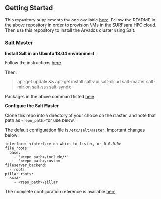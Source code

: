 ## Getting Started

This repository supplements the one available [here](https://github.com/gijzelaerr/bio_cluster).
Follow the README in the above repository in order to provision VMs in the SURFsara HPC cloud.
Then use this repository to install the Arvados cluster using Salt.

### Salt Master
**Install Salt in an Ubuntu 18.04 environment** 

Follow the instructions [here](https://repo.saltstack.com/#ubuntu)

Then:
> apt-get update && apt-get install salt-api salt-cloud salt-master salt-minion salt-ssh salt-syndic

Packages in the above command listed [here](https://docs.saltstack.com/en/master/topics/installation/ubuntu.html).

**Configure the Salt Master**

Clone this repo into a directory of your choice on the master, and note that path as `<repo_path>` for use below.

The default configuration file is `/etc/salt/master`. Important changes below:
```
interface: <interface on which to listen, or 0.0.0.0>
file_roots:
  base:
    - '<repo_path>/include/*'
    - '<repo_path>/custom'
fileserver_backend:
  - roots
pillar_roots:
  base:
    - <repo_path>/pillar
```

The complete configuration reference is available [here](https://docs.saltstack.com/en/master/ref/configuration/master.html#configuration-salt-master)